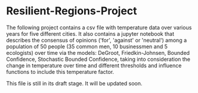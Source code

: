 # Resilient-Regions-Project
The following project contains a csv file with temperature data over various years for five different cities. It also contains a jupyter notebook that describes the consensus of opinions ('for', 'against' or 'neutral') among a population of 50 people (35 common men, 10 businessmen and 5 ecologists) over time via the models: DeGroot, Friedkin-Johnsen, Bounded Confidence, Stochastic Bounded Confidence, taking into consideration the change in temperature over time and different thresholds and influence functions to include this temperature factor.

This file is still in its draft stage. It will be updated soon.
